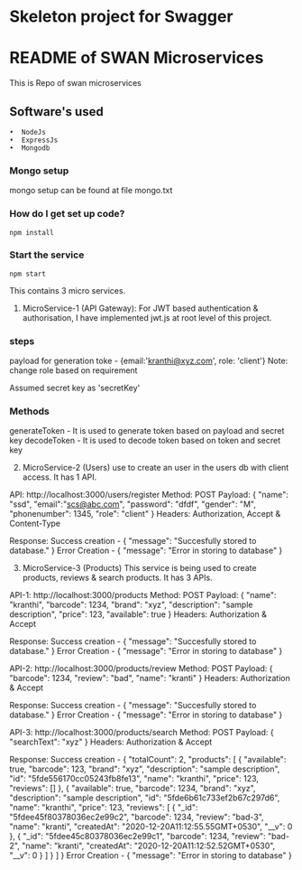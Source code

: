 # Skeleton project for Swagger
# README of SWAN Microservices #

This is Repo of swan microservices

## Software's used
    •  NodeJs
	•  ExpressJs
	•  Mongodb

### Mongo setup
mongo setup can be found at file mongo.txt

### How do I get set up code? ###

```
npm install
```
### Start the service
```
npm start
```

This contains 3 micro services.

1. MicroService-1 (API Gateway):
For JWT based authentication & authorisation, I have implemented jwt.js at root level of this project.

### steps
payload for generation toke - {email:'kranthi@xyz.com', role: 'client'} 
Note: change role based on requirement

Assumed secret key as 'secretKey'

### Methods
generateToken - It is used to generate token based on payload and secret key
decodeToken - It is used to decode token based on token and secret key


2. MicroService-2 (Users)
use to create an user in the users db with client access. It has 1 API.

API: http://localhost:3000/users/register
Method: POST
Payload: {
	"name": "ssd",
	"email":"scs@abc.com",
	"password": "dfdf",
	"gender": "M",
	"phonenumber": 1345,
	"role": "client" 
}
Headers: Authorization, Accept & Content-Type

Response: 
Success creation - {
    "message": "Succesfully stored to database."
}
Error Creation - {
    "message": "Error in storing to database"
}

3. MicroService-3 (Products)
This service is being used to create products, reviews & search products. It has 3 APIs.

API-1: http://localhost:3000/products
Method: POST
Payload: {
	"name": "kranthi",
	"barcode": 1234,
	"brand": "xyz",
	"description": "sample description",
	"price": 123,
	"available": true
}
Headers: Authorization & Accept

Response: 
Success creation - {
    "message": "Succesfully stored to database."
}
Error Creation - {
    "message": "Error in storing to database"
}

API-2: http://localhost:3000/products/review
Method: POST
Payload: {
	"barcode": 1234,
	"review": "bad",
	"name": "kranti"
}
Headers: Authorization & Accept

Response: 
Success creation - {
    "message": "Succesfully stored to database."
}
Error Creation - {
    "message": "Error in storing to database"
}

API-3: http://localhost:3000/products/search
Method: POST
Payload: {
	"searchText": "xyz"
}
Headers: Authorization & Accept

Response: 
Success creation - {
    "totalCount": 2,
    "products": [
        {
            "available": true,
            "barcode": 123,
            "brand": "xyz",
            "description": "sample description",
            "id": "5fde556170cc05243fb8fe13",
            "name": "kranthi",
            "price": 123,
            "reviews": []
        },
        {
            "available": true,
            "barcode": 1234,
            "brand": "xyz",
            "description": "sample description",
            "id": "5fde6b61c733ef2b67c297d6",
            "name": "kranthi",
            "price": 123,
            "reviews": [
                {
                    "_id": "5fdee45f80378036ec2e99c2",
                    "barcode": 1234,
                    "review": "bad-3",
                    "name": "kranti",
                    "createdAt": "2020-12-20A11:12:55.55GMT+0530",
                    "__v": 0
                },
                {
                    "_id": "5fdee45c80378036ec2e99c1",
                    "barcode": 1234,
                    "review": "bad-2",
                    "name": "kranti",
                    "createdAt": "2020-12-20A11:12:52.52GMT+0530",
                    "__v": 0
                }
            ]
        }
    ]
}
Error Creation - {
    "message": "Error in storing to database"
}


